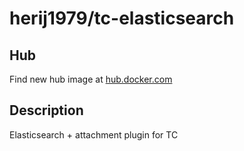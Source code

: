 # herij1979/tc-elasticsearch

## Hub
Find new hub image at [hub.docker.com](https://hub.docker.com/r/herij1979/tc-elasticsearch)

## Description
Elasticsearch + attachment plugin for TC
